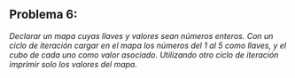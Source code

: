 ## Problema 6:

*Declarar un mapa cuyas llaves y valores sean números enteros. Con un ciclo de iteración cargar en el mapa los números del 1 al 5 como llaves, y el cubo de cada uno como valor asociado. Utilizando otro ciclo de iteración imprimir solo los valores del mapa.*
